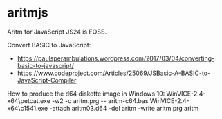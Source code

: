 # aritmjs
Aritm for JavaScript JS24 is FOSS.

Convert BASIC to JavaScript:
* https://paulsperambulations.wordpress.com/2017/03/04/converting-basic-to-javascript/
* https://www.codeproject.com/Articles/25069/JSBasic-A-BASIC-to-JavaScript-Compiler

How to produce the d64 diskette image in Windows 10:
    WinVICE-2.4-x64\petcat.exe -w2 -o aritm.prg -- aritm-c64.bas
    WinVICE-2.4-x64\c1541.exe -attach aritm03.d64 -del aritm -write aritm.prg aritm
